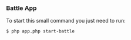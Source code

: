 ### Battle App

To start this small command you just need to run:
```
$ php app.php start-battle
```
